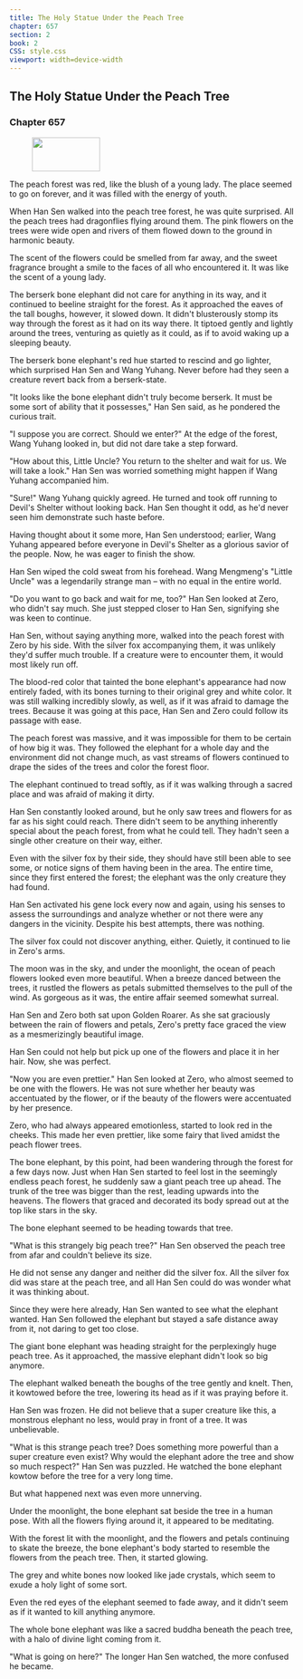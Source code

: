 ```yaml
---
title: The Holy Statue Under the Peach Tree
chapter: 657
section: 2
book: 2
CSS: style.css
viewport: width=device-width
---
```


## The Holy Statue Under the Peach Tree

### Chapter 657

<figure>
	<img src="../Images/gem.gif" alt="" id="gem" width="120" height="60" />
</figure>

The peach forest was red, like the blush of a young lady. The place seemed to go on forever, and it was filled with the energy of youth.

When Han Sen walked into the peach tree forest, he was quite surprised. All the peach trees had dragonflies flying around them. The pink flowers on the trees were wide open and rivers of them flowed down to the ground in harmonic beauty.

The scent of the flowers could be smelled from far away, and the sweet fragrance brought a smile to the faces of all who encountered it. It was like the scent of a young lady.

The berserk bone elephant did not care for anything in its way, and it continued to beeline straight for the forest. As it approached the eaves of the tall boughs, however, it slowed down. It didn't blusterously stomp its way through the forest as it had on its way there. It tiptoed gently and lightly around the trees, venturing as quietly as it could, as if to avoid waking up a sleeping beauty.

The berserk bone elephant's red hue started to rescind and go lighter, which surprised Han Sen and Wang Yuhang. Never before had they seen a creature revert back from a berserk-state.

"It looks like the bone elephant didn't truly become berserk. It must be some sort of ability that it possesses," Han Sen said, as he pondered the curious trait.

"I suppose you are correct. Should we enter?" At the edge of the forest, Wang Yuhang looked in, but did not dare take a step forward.

"How about this, Little Uncle? You return to the shelter and wait for us. We will take a look." Han Sen was worried something might happen if Wang Yuhang accompanied him.

"Sure!" Wang Yuhang quickly agreed. He turned and took off running to Devil's Shelter without looking back. Han Sen thought it odd, as he'd never seen him demonstrate such haste before.

Having thought about it some more, Han Sen understood; earlier, Wang Yuhang appeared before everyone in Devil's Shelter as a glorious savior of the people. Now, he was eager to finish the show.

Han Sen wiped the cold sweat from his forehead. Wang Mengmeng's "Little Uncle" was a legendarily strange man – with no equal in the entire world.

"Do you want to go back and wait for me, too?" Han Sen looked at Zero, who didn't say much. She just stepped closer to Han Sen, signifying she was keen to continue.

Han Sen, without saying anything more, walked into the peach forest with Zero by his side. With the silver fox accompanying them, it was unlikely they'd suffer much trouble. If a creature were to encounter them, it would most likely run off.

The blood-red color that tainted the bone elephant's appearance had now entirely faded, with its bones turning to their original grey and white color. It was still walking incredibly slowly, as well, as if it was afraid to damage the trees. Because it was going at this pace, Han Sen and Zero could follow its passage with ease.

The peach forest was massive, and it was impossible for them to be certain of how big it was. They followed the elephant for a whole day and the environment did not change much, as vast streams of flowers continued to drape the sides of the trees and color the forest floor.

The elephant continued to tread softly, as if it was walking through a sacred place and was afraid of making it dirty.

Han Sen constantly looked around, but he only saw trees and flowers for as far as his sight could reach. There didn't seem to be anything inherently special about the peach forest, from what he could tell. They hadn't seen a single other creature on their way, either.

Even with the silver fox by their side, they should have still been able to see some, or notice signs of them having been in the area. The entire time, since they first entered the forest; the elephant was the only creature they had found.

Han Sen activated his gene lock every now and again, using his senses to assess the surroundings and analyze whether or not there were any dangers in the vicinity. Despite his best attempts, there was nothing.

The silver fox could not discover anything, either. Quietly, it continued to lie in Zero's arms.

The moon was in the sky, and under the moonlight, the ocean of peach flowers looked even more beautiful. When a breeze danced between the trees, it rustled the flowers as petals submitted themselves to the pull of the wind. As gorgeous as it was, the entire affair seemed somewhat surreal.

Han Sen and Zero both sat upon Golden Roarer. As she sat graciously between the rain of flowers and petals, Zero's pretty face graced the view as a mesmerizingly beautiful image.

Han Sen could not help but pick up one of the flowers and place it in her hair. Now, she was perfect.

"Now you are even prettier." Han Sen looked at Zero, who almost seemed to be one with the flowers. He was not sure whether her beauty was accentuated by the flower, or if the beauty of the flowers were accentuated by her presence.

Zero, who had always appeared emotionless, started to look red in the cheeks. This made her even prettier, like some fairy that lived amidst the peach flower trees.

The bone elephant, by this point, had been wandering through the forest for a few days now. Just when Han Sen started to feel lost in the seemingly endless peach forest, he suddenly saw a giant peach tree up ahead. The trunk of the tree was bigger than the rest, leading upwards into the heavens. The flowers that graced and decorated its body spread out at the top like stars in the sky.

The bone elephant seemed to be heading towards that tree.

"What is this strangely big peach tree?" Han Sen observed the peach tree from afar and couldn't believe its size.

He did not sense any danger and neither did the silver fox. All the silver fox did was stare at the peach tree, and all Han Sen could do was wonder what it was thinking about.

Since they were here already, Han Sen wanted to see what the elephant wanted. Han Sen followed the elephant but stayed a safe distance away from it, not daring to get too close.

The giant bone elephant was heading straight for the perplexingly huge peach tree. As it approached, the massive elephant didn't look so big anymore.

The elephant walked beneath the boughs of the tree gently and knelt. Then, it kowtowed before the tree, lowering its head as if it was praying before it.

Han Sen was frozen. He did not believe that a super creature like this, a monstrous elephant no less, would pray in front of a tree. It was unbelievable.

"What is this strange peach tree? Does something more powerful than a super creature even exist? Why would the elephant adore the tree and show so much respect?" Han Sen was puzzled. He watched the bone elephant kowtow before the tree for a very long time.

But what happened next was even more unnerving.

Under the moonlight, the bone elephant sat beside the tree in a human pose. With all the flowers flying around it, it appeared to be meditating.

With the forest lit with the moonlight, and the flowers and petals continuing to skate the breeze, the bone elephant's body started to resemble the flowers from the peach tree. Then, it started glowing.

The grey and white bones now looked like jade crystals, which seem to exude a holy light of some sort.

Even the red eyes of the elephant seemed to fade away, and it didn't seem as if it wanted to kill anything anymore.

The whole bone elephant was like a sacred buddha beneath the peach tree, with a halo of divine light coming from it.

"What is going on here?" The longer Han Sen watched, the more confused he became.